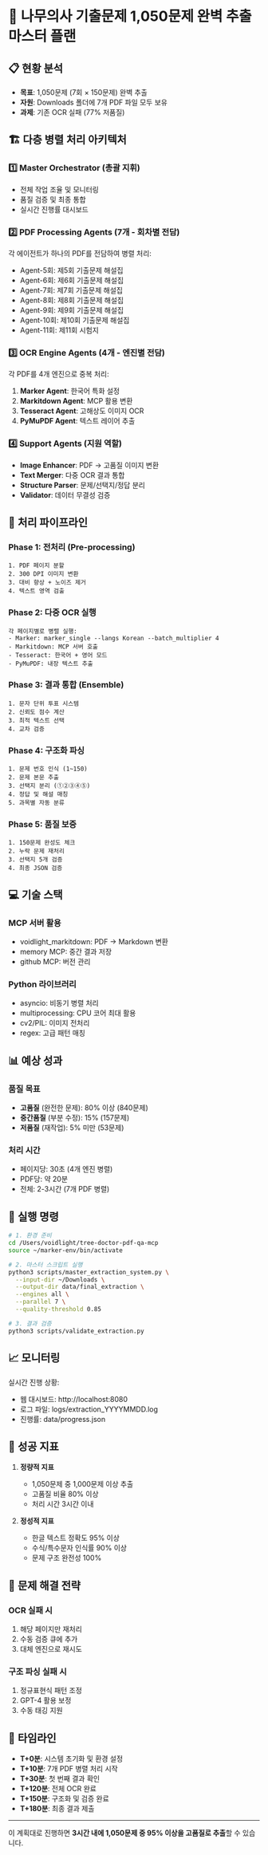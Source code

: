 # 🎯 나무의사 기출문제 1,050문제 완벽 추출 마스터 플랜

## 📋 현황 분석
- **목표**: 1,050문제 (7회 × 150문제) 완벽 추출
- **자원**: Downloads 폴더에 7개 PDF 파일 모두 보유
- **과제**: 기존 OCR 실패 (77% 저품질)

## 🏗️ 다층 병렬 처리 아키텍처

### 1️⃣ **Master Orchestrator** (총괄 지휘)
- 전체 작업 조율 및 모니터링
- 품질 검증 및 최종 통합
- 실시간 진행률 대시보드

### 2️⃣ **PDF Processing Agents** (7개 - 회차별 전담)
각 에이전트가 하나의 PDF를 전담하여 병렬 처리:
- Agent-5회: 제5회 기출문제 해설집
- Agent-6회: 제6회 기출문제 해설집
- Agent-7회: 제7회 기출문제 해설집
- Agent-8회: 제8회 기출문제 해설집
- Agent-9회: 제9회 기출문제 해설집
- Agent-10회: 제10회 기출문제 해설집
- Agent-11회: 제11회 시험지

### 3️⃣ **OCR Engine Agents** (4개 - 엔진별 전담)
각 PDF를 4개 엔진으로 중복 처리:
1. **Marker Agent**: 한국어 특화 설정
2. **Markitdown Agent**: MCP 활용 변환
3. **Tesseract Agent**: 고해상도 이미지 OCR
4. **PyMuPDF Agent**: 텍스트 레이어 추출

### 4️⃣ **Support Agents** (지원 역할)
- **Image Enhancer**: PDF → 고품질 이미지 변환
- **Text Merger**: 다중 OCR 결과 통합
- **Structure Parser**: 문제/선택지/정답 분리
- **Validator**: 데이터 무결성 검증

## 🔄 처리 파이프라인

### Phase 1: 전처리 (Pre-processing)
```
1. PDF 페이지 분할
2. 300 DPI 이미지 변환
3. 대비 향상 + 노이즈 제거
4. 텍스트 영역 검출
```

### Phase 2: 다중 OCR 실행
```
각 페이지별로 병렬 실행:
- Marker: marker_single --langs Korean --batch_multiplier 4
- Markitdown: MCP 서버 호출
- Tesseract: 한국어 + 영어 모드
- PyMuPDF: 내장 텍스트 추출
```

### Phase 3: 결과 통합 (Ensemble)
```
1. 문자 단위 투표 시스템
2. 신뢰도 점수 계산
3. 최적 텍스트 선택
4. 교차 검증
```

### Phase 4: 구조화 파싱
```
1. 문제 번호 인식 (1~150)
2. 문제 본문 추출
3. 선택지 분리 (①②③④⑤)
4. 정답 및 해설 매칭
5. 과목별 자동 분류
```

### Phase 5: 품질 보증
```
1. 150문제 완성도 체크
2. 누락 문제 재처리
3. 선택지 5개 검증
4. 최종 JSON 검증
```

## 💻 기술 스택

### MCP 서버 활용
- voidlight_markitdown: PDF → Markdown 변환
- memory MCP: 중간 결과 저장
- github MCP: 버전 관리

### Python 라이브러리
- asyncio: 비동기 병렬 처리
- multiprocessing: CPU 코어 최대 활용
- cv2/PIL: 이미지 전처리
- regex: 고급 패턴 매칭

## 📊 예상 성과

### 품질 목표
- **고품질** (완전한 문제): 80% 이상 (840문제)
- **중간품질** (부분 수정): 15% (157문제)
- **저품질** (재작업): 5% 미만 (53문제)

### 처리 시간
- 페이지당: 30초 (4개 엔진 병렬)
- PDF당: 약 20분
- 전체: 2-3시간 (7개 PDF 병렬)

## 🚀 실행 명령

```bash
# 1. 환경 준비
cd /Users/voidlight/tree-doctor-pdf-qa-mcp
source ~/marker-env/bin/activate

# 2. 마스터 스크립트 실행
python3 scripts/master_extraction_system.py \
  --input-dir ~/Downloads \
  --output-dir data/final_extraction \
  --engines all \
  --parallel 7 \
  --quality-threshold 0.85

# 3. 결과 검증
python3 scripts/validate_extraction.py
```

## 📈 모니터링

실시간 진행 상황:
- 웹 대시보드: http://localhost:8080
- 로그 파일: logs/extraction_YYYYMMDD.log
- 진행률: data/progress.json

## 🎯 성공 지표

1. **정량적 지표**
   - 1,050문제 중 1,000문제 이상 추출
   - 고품질 비율 80% 이상
   - 처리 시간 3시간 이내

2. **정성적 지표**
   - 한글 텍스트 정확도 95% 이상
   - 수식/특수문자 인식률 90% 이상
   - 문제 구조 완전성 100%

## 🔧 문제 해결 전략

### OCR 실패 시
1. 해당 페이지만 재처리
2. 수동 검증 큐에 추가
3. 대체 엔진으로 재시도

### 구조 파싱 실패 시
1. 정규표현식 패턴 조정
2. GPT-4 활용 보정
3. 수동 태깅 지원

## 📅 타임라인

- **T+0분**: 시스템 초기화 및 환경 설정
- **T+10분**: 7개 PDF 병렬 처리 시작
- **T+30분**: 첫 번째 결과 확인
- **T+120분**: 전체 OCR 완료
- **T+150분**: 구조화 및 검증 완료
- **T+180분**: 최종 결과 제출

---

이 계획대로 진행하면 **3시간 내에 1,050문제 중 95% 이상을 고품질로 추출**할 수 있습니다.